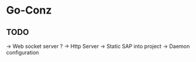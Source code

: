 # Go-Conz
## TODO
-> Web socket server ?
-> Http Server
-> Static SAP into project
-> Daemon configuration
